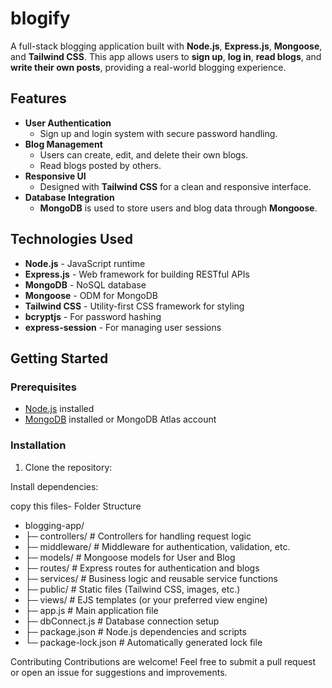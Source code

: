 # blogify


A full-stack blogging application built with **Node.js**, **Express.js**, **Mongoose**, and **Tailwind CSS**. This app allows users to **sign up**, **log in**, **read blogs**, and **write their own posts**, providing a real-world blogging experience.

## Features

- **User Authentication**  
  - Sign up and login system with secure password handling.
- **Blog Management**  
  - Users can create, edit, and delete their own blogs.
  - Read blogs posted by others.
- **Responsive UI**  
  - Designed with **Tailwind CSS** for a clean and responsive interface.
- **Database Integration**  
  - **MongoDB** is used to store users and blog data through **Mongoose**.

## Technologies Used

- **Node.js** - JavaScript runtime  
- **Express.js** - Web framework for building RESTful APIs  
- **MongoDB** - NoSQL database  
- **Mongoose** - ODM for MongoDB  
- **Tailwind CSS** - Utility-first CSS framework for styling  
- **bcryptjs** - For password hashing  
- **express-session** - For managing user sessions  

## Getting Started

### Prerequisites

- [Node.js](https://nodejs.org/en/) installed
- [MongoDB](https://www.mongodb.com/) installed or MongoDB Atlas account

### Installation

1. Clone the repository:

Install dependencies:

copy this files-
Folder Structure
- blogging-app/
- ├─ controllers/      # Controllers for handling request logic
- ├─ middleware/       # Middleware for authentication, validation, etc.
- ├─ models/           # Mongoose models for User and Blog
- ├─ routes/           # Express routes for authentication and blogs
- ├─ services/         # Business logic and reusable service functions
- ├─ public/           # Static files (Tailwind CSS, images, etc.)
- ├─ views/            # EJS templates (or your preferred view engine)
- ├─ app.js            # Main application file
- ├─ dbConnect.js      # Database connection setup
- ├─ package.json      # Node.js dependencies and scripts
- └─ package-lock.json # Automatically generated lock file

Contributing
Contributions are welcome! Feel free to submit a pull request or open an issue for suggestions and improvements.

